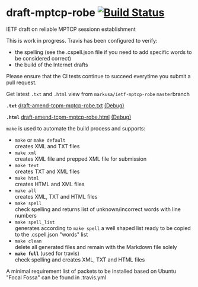 # draft-mptcp-robe [![Build Status](https://travis-ci.com/markusa/ietf-mptcp-robe.svg?branch=master)](https://travis-ci.com/markusa/ietf-mptcp-robe)
IETF draft on reliable MPTCP sessionn establishment

This is work in progress. Travis has been configured to verify:

- the spelling (see the .cspell.json file if you need to add specific words to be considered correct)
- the build of the Internet drafts

Please ensure that the CI tests continue to succeed everytime you submit a pull request.

Get latest `.txt` and `.html` view from `markusa/ietf-mptcp-robe` `master`branch

**`.txt`**
[draft-amend-tcpm-mptcp-robe.txt](https://xml2rfc.tools.ietf.org/cgi-bin/xml2rfc-dev.cgi?url=https://raw.githubusercontent.com/markusa/ietf-mptcp-robe/master/draft-amend-tcpm-mptcp-robe.mkd&inputtype=kramdown&format=v3ascii) [(Debug)](https://xml2rfc.tools.ietf.org/cgi-bin/xml2rfc-dev.cgi?url=https://raw.githubusercontent.com/markusa/ietf-mptcp-robe/master/draft-amend-tcpm-mptcp-robe.mkd&inputtype=kramdown&format=v3ascii&type=toframe)

**`.html`**
[draft-amend-tcpm-mptcp-robe.html](https://xml2rfc.tools.ietf.org/cgi-bin/xml2rfc-dev.cgi?url=https://raw.githubusercontent.com/markusa/ietf-mptcp-robe/master/draft-amend-tcpm-mptcp-robe.mkd&inputtype=kramdown&format=v3ascii&mode=html) [(Debug)](https://xml2rfc.tools.ietf.org/cgi-bin/xml2rfc-dev.cgi?url=https://raw.githubusercontent.com/markusa/ietf-mptcp-robe/master/draft-amend-tcpm-mptcp-robe.mkd&inputtype=kramdown&format=v3ascii&mode=html&type=toframe)


`make` is used to automate the build process and supports:

* `make` or `make default`  
creates XML and TXT files
* `make xml`  
creates XML file and prepped XML file for submission
* `make text`  
creates TXT and XML files
* `make html`  
creates HTML and XML files
* `make all`  
creates XML, TXT and HTML files
* `make spell`  
check spelling and returns list of unknown/incorrect words with line numbers
* `make spell_list`  
generates according to `make spell` a well shaped list ready to be copied to the .cspell.json "words" list
* `make clean`  
delete all generated files and remain with the Markdown file solely
* **`make full`** (used for travis)  
check spelling and creates XML, TXT and HTML files

A minimal requirement list of packets to be installed based on Ubuntu "Focal Fossa" can be found in .travis.yml
